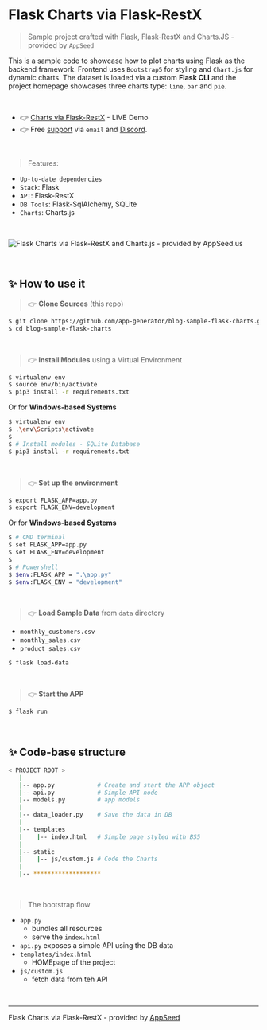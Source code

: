 # Flask Charts via Flask-RestX

> Sample project crafted with Flask, Flask-RestX and Charts.JS - provided by `AppSeed` 

This is a sample code to showcase how to plot charts using Flask as the backend framework. Frontend uses `Bootstrap5` for styling and `Chart.js` for dynamic charts. The dataset is loaded via a custom **Flask CLI** and the project homepage showcases three charts type: `line`, `bar` and `pie`. 

<br />

- 👉 [Charts via Flask-RestX](https://flask-charts-via-restx.appseed-srv1.com/) - LIVE Demo
- 👉 Free [support](https://appseed.us/support) via `email` and [Discord](https://discord.gg/fZC6hup).

<br />

> Features:

- `Up-to-date dependencies`
- `Stack`: Flask
- `API`: Flask-RestX
- `DB Tools`: Flask-SqlAlchemy, SQLite
- `Charts`: Charts.js

<br />

![Flask Charts via Flask-RestX and Charts.js - provided by AppSeed.us](https://user-images.githubusercontent.com/51070104/164218594-2a0a6a4d-618f-4fb8-90ee-7d4d41088466.jpg)

<br />

## ✨ How to use it

> 👉 **Clone Sources** (this repo)

```bash
$ git clone https://github.com/app-generator/blog-sample-flask-charts.git
$ cd blog-sample-flask-charts
```

<br />

> 👉 **Install Modules** using a Virtual Environment

```bash
$ virtualenv env
$ source env/bin/activate
$ pip3 install -r requirements.txt
```

Or for **Windows-based Systems**

```bash
$ virtualenv env
$ .\env\Scripts\activate
$
$ # Install modules - SQLite Database
$ pip3 install -r requirements.txt
```

<br />

> 👉 **Set up the environment**

```bash
$ export FLASK_APP=app.py
$ export FLASK_ENV=development
```

Or for **Windows-based Systems**

```bash
$ # CMD terminal
$ set FLASK_APP=app.py
$ set FLASK_ENV=development
$
$ # Powershell
$ $env:FLASK_APP = ".\app.py"
$ $env:FLASK_ENV = "development"
```

<br />

> 👉 **Load Sample Data** from `data` directory

- `monthly_customers.csv`
- `monthly_sales.csv`
- `product_sales.csv`

```bash
$ flask load-data 
```

<br />

> 👉 **Start the APP**

```bash
$ flask run 
```

<br />

## ✨ Code-base structure

```bash
< PROJECT ROOT >
   |
   |-- app.py            # Create and start the APP object
   |-- api.py            # Simple API node 
   |-- models.py         # app models
   |
   |-- data_loader.py    # Save the data in DB
   |
   |-- templates
   |    |-- index.html   # Simple page styled with BS5 
   |
   |-- static
   |    |-- js/custom.js # Code the Charts
   |
   |-- *******************
```

<br />

> The bootstrap flow

- `app.py` 
  - bundles all resources
  - serve the `index.html`
- `api.py` exposes a simple API using the DB data 
- `templates/index.html`
  - HOMEpage of the project
- `js/custom.js`
  - fetch data from teh API

<br />

---
Flask Charts via Flask-RestX - provided by [AppSeed](https://appseed.us)
